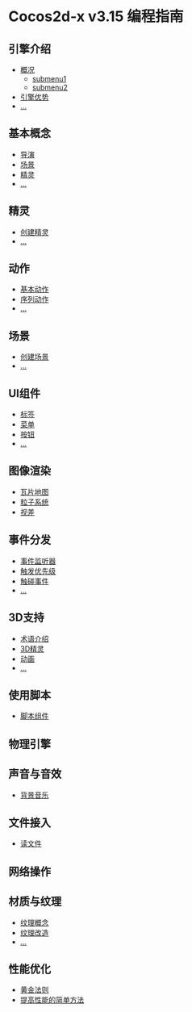 # Cocos2d-x v3.15 编程指南

## 引擎介绍

- [概况](./about/about-us/zh.md)
    - [submenu1](./about/about-us/zh.md)
    - [submenu2](./about/about-us/zh.md)
- [引擎优势]()
- [...]()

## 基本概念

- [导演]()
- [场景]()
- [精灵]()
- [...]()

## 精灵

- [创建精灵]()
- [...]()

## 动作

- [基本动作](./action/zh.md)
- [序列动作]()
- [...]()

## 场景

- [创建场景]()
- [...]()

## UI组件

- [标签]()
- [菜单]()
- [按钮]()
- [...]()

## 图像渲染

- [瓦片地图]()
- [粒子系统]()
- [视差]()

## 事件分发

- [事件监听器]()
- [触发优先级]()
- [触碰事件]()
- [...]()

## 3D支持

- [术语介绍]()
- [3D精灵]()
- [动画]()
- [...]()

## 使用脚本

- [脚本组件]()

## 物理引擎

## 声音与音效

- [背景音乐](./audio-and-effect/zh.md)

## 文件接入

- [读文件]()

## 网络操作

## 材质与纹理

- [纹理概念]()
- [纹理改造]()
- [...]()

## 性能优化

- [黄金法则]()
- [提高性能的简单方法]()